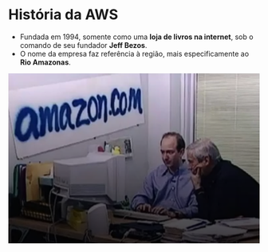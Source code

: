 # História da AWS

- Fundada em 1994, somente como uma **loja de livros na internet**, sob o comando de seu fundador **Jeff Bezos**.  
- O nome da empresa faz referência à região, mais especificamente ao **Rio Amazonas**.

![Amazon 1994](image.png)
